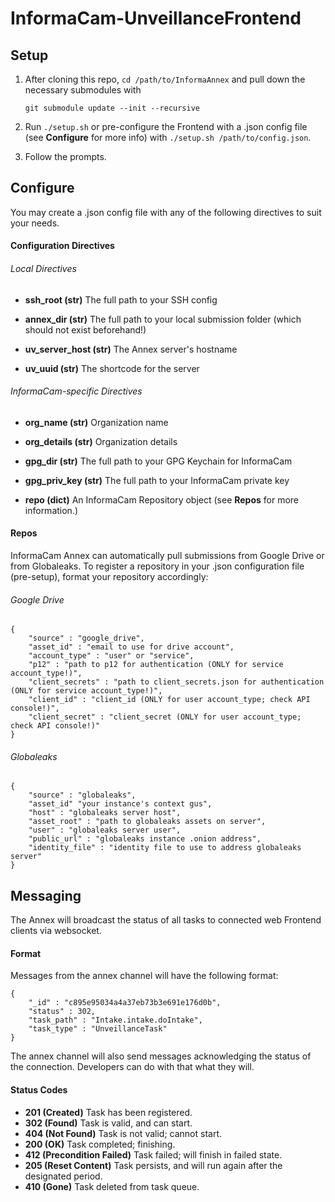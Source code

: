 # InformaCam-UnveillanceFrontend

## Setup

1.	After cloning this repo, `cd /path/to/InformaAnnex` and pull down the necessary submodules with
	
	`git submodule update --init --recursive`

1.	Run `./setup.sh` or pre-configure the Frontend with a .json config file (see **Configure** for more info) with `./setup.sh /path/to/config.json`.
1.	Follow the prompts.

## Configure

You may create a .json config file with any of the following directives to suit your needs.

#### Configuration Directives

###### Local Directives

*	**ssh_root (str)**
	The full path to your SSH config

*	**annex_dir (str)**
	The full path to your local submission folder (which should not exist beforehand!)

*	**uv_server_host (str)**
	The Annex server's hostname

*	**uv_uuid (str)**
	The shortcode for the server

###### InformaCam-specific Directives

*	**org_name (str)**
	Organization name

*	**org_details (str)**
	Organization details

*	**gpg_dir (str)**
	The full path to your GPG Keychain for InformaCam

*	**gpg_priv_key (str)**
	The full path to your InformaCam private key

*	**repo (dict)**
	An InformaCam Repository object (see **Repos** for more information.)

#### Repos

InformaCam Annex can automatically pull submissions from Google Drive or from Globaleaks.  To register a repository in your .json configuration file (pre-setup), format your repository accordingly:

###### Google Drive

	{
		"source" : "google_drive",
		"asset_id" : "email to use for drive account",
		"account_type" : "user" or "service",
		"p12" : "path to p12 for authentication (ONLY for service account_type!)",
		"client_secrets" : "path to client_secrets.json for authentication (ONLY for service account_type!)",
		"client_id" : "client_id (ONLY for user account_type; check API console!)",
		"client_secret" : "client_secret (ONLY for user account_type; check API console!)"
	}

###### Globaleaks

	{
		"source" : "globaleaks",
		"asset_id" "your instance's context gus",
		"host" : "globaleaks server host",
		"asset_root" : "path to globaleaks assets on server",
		"user" : "globaleaks server user",
		"public_url" : "globaleaks instance .onion address",
		"identity_file" : "identity file to use to address globaleaks server"
	}

## Messaging

The Annex will broadcast the status of all tasks to connected web Frontend clients via websocket.

#### Format

Messages from the annex channel will have the following format:

	{
		"_id" : "c895e95034a4a37eb73b3e691e176d0b",
		"status" : 302,
		"task_path" : "Intake.intake.doIntake",
		"task_type" : "UnveillanceTask"
	}

The annex channel will also send messages acknowledging the status of the connection.  Developers can do with that what they will.

#### Status Codes

*	**201 (Created)** Task has been registered.
*	**302 (Found)** Task is valid, and can start.
*	**404 (Not Found)** Task is not valid; cannot start.
*	**200 (OK)** Task completed; finishing.
*	**412 (Precondition Failed)** Task failed; will finish in failed state.
*	**205 (Reset Content)** Task persists, and will run again after the designated period.
*	**410 (Gone)** Task deleted from task queue.